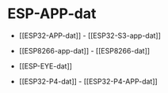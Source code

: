 
# ESP-APP-dat

- [[ESP32-APP-dat]] - [[ESP32-S3-app-dat]] 

- [[ESP8266-app-dat]] - [[ESP8266-dat]]

- [[ESP-EYE-dat]]

- [[ESP32-P4-dat]] - [[ESP32-P4-APP-dat]]